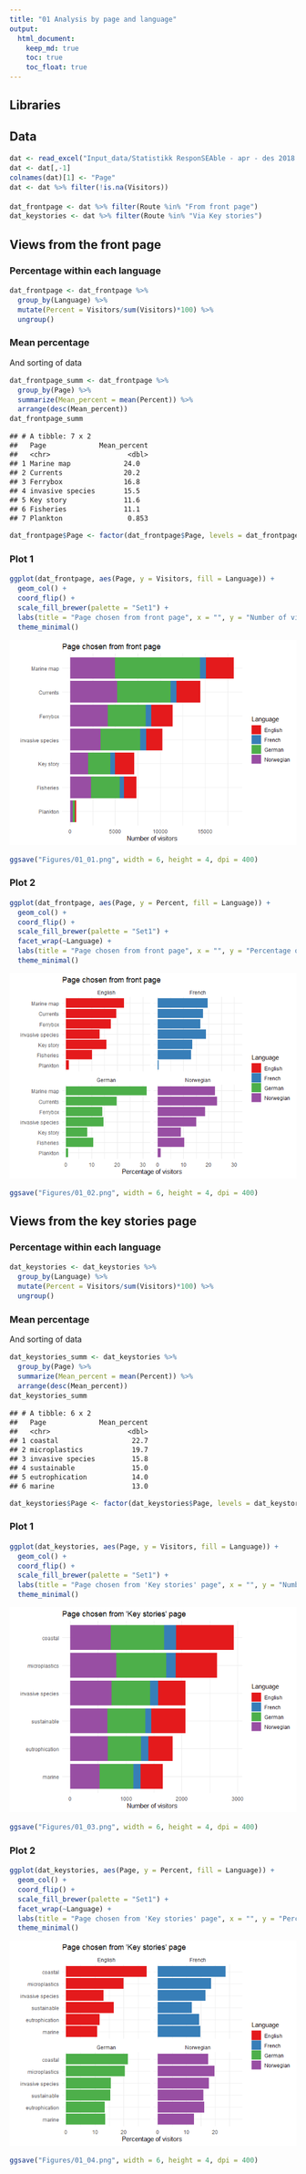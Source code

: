 ```yaml
---
title: "01 Analysis by page and language"
output: 
  html_document:
    keep_md: true
    toc: true
    toc_float: true
---
```



## Libraries


## Data

```r
dat <- read_excel("Input_data/Statistikk ResponSEAble - apr - des 2018.xlsx", skip = 9)
dat <- dat[,-1]
colnames(dat)[1] <- "Page"
dat <- dat %>% filter(!is.na(Visitors))

dat_frontpage <- dat %>% filter(Route %in% "From front page")
dat_keystories <- dat %>% filter(Route %in% "Via Key stories")
```


## Views from the front page

### Percentage within each language

```r
dat_frontpage <- dat_frontpage %>%
  group_by(Language) %>%
  mutate(Percent = Visitors/sum(Visitors)*100) %>%
  ungroup()
```

### Mean percentage  
And sorting of data

```r
dat_frontpage_summ <- dat_frontpage %>% 
  group_by(Page) %>% 
  summarize(Mean_percent = mean(Percent)) %>%
  arrange(desc(Mean_percent))
dat_frontpage_summ
```

```
## # A tibble: 7 x 2
##   Page             Mean_percent
##   <chr>                   <dbl>
## 1 Marine map             24.0  
## 2 Currents               20.2  
## 3 Ferrybox               16.8  
## 4 invasive species       15.5  
## 5 Key story              11.6  
## 6 Fisheries              11.1  
## 7 Plankton                0.853
```

```r
dat_frontpage$Page <- factor(dat_frontpage$Page, levels = dat_frontpage_summ %>% pull(Page) %>% rev())
```

### Plot 1

```r
ggplot(dat_frontpage, aes(Page, y = Visitors, fill = Language)) +
  geom_col() +
  coord_flip() +
  scale_fill_brewer(palette = "Set1") +
  labs(title = "Page chosen from front page", x = "", y = "Number of visitors") +
  theme_minimal()
```

![](01_Pageviews_files/figure-html/unnamed-chunk-4-1.png)<!-- -->

```r
ggsave("Figures/01_01.png", width = 6, height = 4, dpi = 400)
```

### Plot 2

```r
ggplot(dat_frontpage, aes(Page, y = Percent, fill = Language)) +
  geom_col() +
  coord_flip() +
  scale_fill_brewer(palette = "Set1") +
  facet_wrap(~Language) +
  labs(title = "Page chosen from front page", x = "", y = "Percentage of visitors") +
  theme_minimal()
```

![](01_Pageviews_files/figure-html/unnamed-chunk-5-1.png)<!-- -->

```r
ggsave("Figures/01_02.png", width = 6, height = 4, dpi = 400)
```

## Views from the key stories page

### Percentage within each language

```r
dat_keystories <- dat_keystories %>%
  group_by(Language) %>%
  mutate(Percent = Visitors/sum(Visitors)*100) %>%
  ungroup()
```

### Mean percentage  
And sorting of data

```r
dat_keystories_summ <- dat_keystories %>% 
  group_by(Page) %>% 
  summarize(Mean_percent = mean(Percent)) %>%
  arrange(desc(Mean_percent))
dat_keystories_summ
```

```
## # A tibble: 6 x 2
##   Page             Mean_percent
##   <chr>                   <dbl>
## 1 coastal                  22.7
## 2 microplastics            19.7
## 3 invasive species         15.8
## 4 sustainable              15.0
## 5 eutrophication           14.0
## 6 marine                   13.0
```

```r
dat_keystories$Page <- factor(dat_keystories$Page, levels = dat_keystories_summ %>% pull(Page) %>% rev())
```

### Plot 1

```r
ggplot(dat_keystories, aes(Page, y = Visitors, fill = Language)) +
  geom_col() +
  coord_flip() +
  scale_fill_brewer(palette = "Set1") +
  labs(title = "Page chosen from 'Key stories' page", x = "", y = "Number of visitors") +
  theme_minimal()
```

![](01_Pageviews_files/figure-html/unnamed-chunk-8-1.png)<!-- -->

```r
ggsave("Figures/01_03.png", width = 6, height = 4, dpi = 400)
```

### Plot 2

```r
ggplot(dat_keystories, aes(Page, y = Percent, fill = Language)) +
  geom_col() +
  coord_flip() +
  scale_fill_brewer(palette = "Set1") +
  facet_wrap(~Language) +
  labs(title = "Page chosen from 'Key stories' page", x = "", y = "Percentage of visitors") +
  theme_minimal()
```

![](01_Pageviews_files/figure-html/unnamed-chunk-9-1.png)<!-- -->

```r
ggsave("Figures/01_04.png", width = 6, height = 4, dpi = 400)
```
